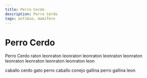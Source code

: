 ```yaml
---
title: Perro Cerdo
description: Perro Cerdo
tags: anfibio, mamifero
---
```


# Perro Cerdo

Perro Cerdo raton leonraton leonraton leonraton leonraton leonraton leonraton leonraton leonraton leonraton leon

caballo cerdo gato perro caballo conejo gallina perro gallina leon